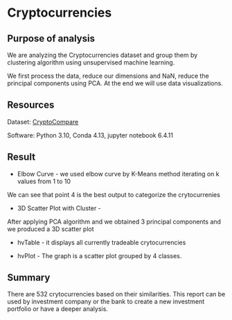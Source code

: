 # Cryptocurrencies

## Purpose of analysis

We are analyzing the Cryptocurrencies dataset and group them by clustering algorithm using unsupervised machine learning. 

We first process the data, reduce our dimensions and NaN, reduce the principal components using PCA. At the end we will use data visualizations.


## Resources

Dataset: [CryptoCompare](https://min-api.cryptocompare.com/data/all/coinlist)

Software: Python 3.10, Conda 4.13, jupyter notebook 6.4.11

## Result

- Elbow Curve - we used elbow curve by K-Means method iterating on k values from 1 to 10

We can see that point 4 is the best output to categorize the crytocurrenies




- 3D Scatter Plot with Cluster - 


After applying PCA algorithm and we obtained 3 principal components and we produced a 3D scatter plot





- hvTable - it displays all currently tradeable crytocurrencies



- hvPlot - The graph is a scatter plot grouped by 4 classes. 

## Summary

There are 532 crytocurrencies based on their similarities. This report can be used by investment company or the bank to create a new investment portfolio or have a deeper analysis.

